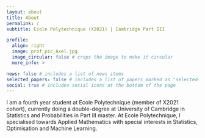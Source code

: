 ```yaml
---
layout: about
title: About
permalink: /
subtitle: Ecole Polytechnique (X2021) | Cambridge Part III

profile:
  align: right
  image: prof_pic_Axel.jpg
  image_circular: false # crops the image to make it circular
  more_info: >

news: false # includes a list of news items
selected_papers: false # includes a list of papers marked as "selected={true}"
social: true # includes social icons at the bottom of the page
---
```


I am a fourth year student at Ecole Polytechnique (member of X2021 cohort), currently doing a double-degree at University of Cambridge in Statistics and Probabilities in Part III master. At Ecole Polytechnique, I specialised towards Applied Mathematics with special interests in Statistics, Optimisation and Machine Learning.